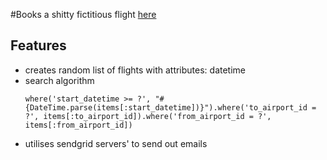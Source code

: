 #Books a shitty fictitious flight <a href="https://flightbooker69.herokuapp.com/" target="_blank">here</a>

## Features
* creates random list of flights with attributes: datetime
* search algorithm 
  ```
  where('start_datetime >= ?', "#{DateTime.parse(items[:start_datetime])}").where('to_airport_id = ?', items[:to_airport_id]).where('from_airport_id = ?', items[:from_airport_id]) 
  ```
* utilises sendgrid servers' to send out emails
